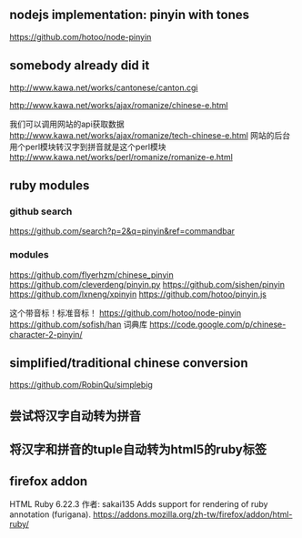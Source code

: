 ## nodejs implementation: pinyin with tones

<https://github.com/hotoo/node-pinyin>

## somebody already did it

<http://www.kawa.net/works/cantonese/canton.cgi>

<http://www.kawa.net/works/ajax/romanize/chinese-e.html>

我们可以调用网站的api获取数据
<http://www.kawa.net/works/ajax/romanize/tech-chinese-e.html>
网站的后台用个perl模块转汉字到拼音就是这个perl模块
<http://www.kawa.net/works/perl/romanize/romanize-e.html>


## ruby modules
### github search
<https://github.com/search?p=2&q=pinyin&ref=commandbar>

### modules
<https://github.com/flyerhzm/chinese_pinyin>
<https://github.com/cleverdeng/pinyin.py>
<https://github.com/sishen/pinyin>
<https://github.com/lxneng/xpinyin>
<https://github.com/hotoo/pinyin.js>

这个带音标！标准音标！
<https://github.com/hotoo/node-pinyin>
<https://github.com/sofish/han>
词典库
<https://code.google.com/p/chinese-character-2-pinyin/>

## simplified/traditional chinese conversion
<https://github.com/RobinQu/simplebig>

## 尝试将汉字自动转为拼音

## 将汉字和拼音的tuple自动转为html5的ruby标签


## firefox addon
HTML Ruby 6.22.3
作者: sakai135
Adds support for rendering of ruby annotation (furigana).
<https://addons.mozilla.org/zh-tw/firefox/addon/html-ruby/>
